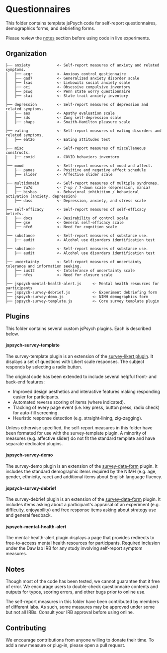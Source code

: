 # Questionnaires

This folder contains template jsPsych code for self-report questionnaires, demographics forms, and debriefing forms.

Please review the [notes](#notes) section before using code in live experiments. 

Organization
------------

    ├── anxiety            <- Self-report measures of anxiety and related symptoms.
    │   ├── acqr           <- Anxious control qestionnaire
    │   ├── gad7           <- Generalized anxiety disorder scale
    │   ├── lsas           <- Liebowitz social anxiety scale
    │   ├── oci            <- Obsessive compulsive inventory
    │   ├── pswq           <- Penn state worry questionnaire
    │   ├── stai           <- State trait anxiety inventory
    │   
    ├── depression         <- Self-report measures of depression and related symptoms.
    │   ├── aes            <- Apathy evaluation scale
    │   ├── sds            <- Zung self-depression scale
    │   ├── shaps          <- Snaith-Hamilton pleasure scale
    │   
    ├── eating             <- Self-report measures of eating disorders and related symptoms.
    │   ├── eat26          <- Eating attitudes test
    │   
    ├── misc               <- Self-report measures of miscellaneous constructs.
    │   ├── covid          <- COVID behaviors inventory
    │   
    ├── mood               <- Self-report measures of mood and affect.
    │   ├── panas          <- Positive and negative affect schedule
    │   ├── slider         <- Affective slider scale
    │   
    ├── multidomain        <- Self-report measures of multiple syndromes.
    │   ├── 7u7d           <- 7-up / 7-down scale (depression, mania)
    │   ├── bisbas         <- Behavioral inhibition / behavioral activation (anxiety, depression)
    │   ├── dass           <- Depression, anxiety, and stress scale
    │   
    ├── self-efficacy      <- Self-report measures of self-efficacy beliefs.
    │   ├── docs           <- Desirability of control scale
    │   ├── gse            <- General self-efficacy scale
    │   ├── nfc6           <- Need for cognition scale
    │   
    ├── substance          <- Self-report measures of substance use.
    │   ├── audit          <- Alcohol use disorders identification test
    │   
    ├── substance          <- Self-report measures of substance use.
    │   ├── audit          <- Alcohol use disorders identification test
    │   
    ├── uncertainty        <- Self-report measures of uncertainty tolerance and information seeking.
    │   ├── ius12          <- Intolerance of uncertainty scale
    │   ├── nfcs           <- Need for closure scale
    │   
    ├── jspsych-mental-health-alert.js     <- Mental health resources for participants
    ├── jspsych-survey-debrief.js          <- Experiment debriefing form
    ├── jspsych-survey-demo.js             <- NIMH demographics form
    ├── jspsych-survey-template.js         <- Core survey template plugin

## Plugins

This folder contains several custom jsPsych plugins. Each is described below.

#### jspsych-survey-template

The survey-template plugin is an extension of the [survey-likert plugin](https://www.jspsych.org/plugins/jspsych-survey-likert/). It displays a set of questions with Likert scale responses. The subject responds by selecting a radio button.

The original code has been extended to include several helpful front- and back-end features:

- Improved design aesthetics and interactive features making responding easier for participants.
- Automated reverse scoring of items (where indicated).
- Tracking of every page event (i.e. key press, button press, radio check) for auto-fill screening.
- Heuristic response detection (e.g. straight-lining, zig-zagging).

Unless otherwise specified, the self-report measures in this folder have been formated for use with the survey-template plugin. A minority of measures (e.g. affective slider) do not fit the standard template and have separate dedicated plugins.

#### jspsych-survey-demo

The survey-demo plugin is an extension of the [survey-data-form](https://www.jspsych.org/plugins/jspsych-survey-html-form/) plugin. It includes the standard demographic items required by the NIMH (e.g. age, gender, ethnicity, race) and additional items about English language fluency.

#### jspsych-survey-debrief

The survey-debrief plugin is an extension of the [survey-data-form](https://www.jspsych.org/plugins/jspsych-survey-html-form/) plugin. It includes items asking about a participant's appraisal of an experiment (e.g. difficulty, enjoyability) and free response items asking about strategy use and general feedback.

#### jspsych-mental-health-alert

The mental-health-alert plugin displays a page that provides redirects to free-to-access mental health resources for participants. Required inclusion under the Daw lab IRB for any study involving self-report symptom measures.

## Notes
Though most of the code has been tested, we cannot guarantee that it free of error. We encourage users to double-check questionnaire contents and outputs for typos, scoring errors, and other bugs prior to online use.

The self-report measures in this folder have been contributed by members of different labs. As such, some measures may be approved under some but not all IRBs. Consult your IRB approval before using online.

## Contributing

We encourage contributions from anyone willing to donate their time. To add a new measure or plug-in, please open a pull request.

